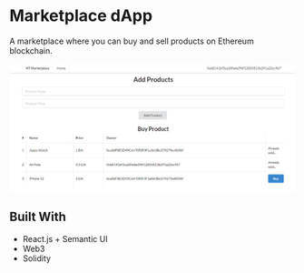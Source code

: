 # Marketplace dApp
A marketplace where you can buy and sell products on Ethereum blockchain.

![Preview](screenshot.png)

## Built With
- React.js + Semantic UI
- Web3
- Solidity